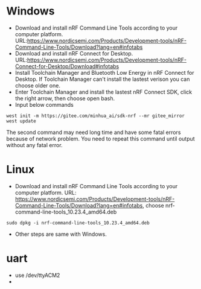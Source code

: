 # Windows
- Download and install nRF Command Line Tools according to your computer platform. URL:https://www.nordicsemi.com/Products/Development-tools/nRF-Command-Line-Tools/Download?lang=en#infotabs
- Download and install nRF Connect for Desktop. URL:https://www.nordicsemi.com/Products/Development-tools/nRF-Connect-for-Desktop/Download#infotabs
- Install Toolchain Manager and Bluetooth Low Energy in  nRF Connect for Desktop. If Toolchain Manager can't install the lastest verison you can choose older one.
- Enter Toolchain Manager and install the lastest nRF Connect SDK, click the right arrow, then choose open bash.
- Input below commands
```shell
west init -m https://gitee.com/minhua_ai/sdk-nrf --mr gitee_mirror
west update
```
The second command may need long time and have some fatal errors because of network problem. You need to repeat this command until output without any fatal error.
# Linux
- Download and install nRF Command Line Tools according to your computer platform. URL: https://www.nordicsemi.com/Products/Development-tools/nRF-Command-Line-Tools/Download?lang=en#infotabs, choose nrf-command-line-tools_10.23.4_amd64.deb
```
sudo dpkg -i nrf-command-line-tools_10.23.4_amd64.deb
```
- Other steps are same with Windows. 
# uart
- use /dev/ttyACM2
- 
